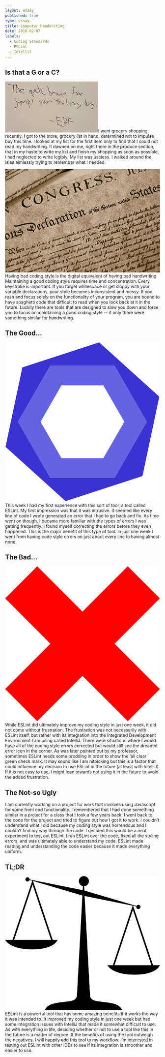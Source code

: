 ```yaml
---
layout: essay
published: true
type: essay
title: Computer Handwriting
date: 2018-02-07
labels:
  - Coding Standards
  - ESLint
  - IntelliJ
---
```


## Is that a G or a C?
<img class="ui small right floated rounded image" src="../images/chickenScratch.jpg">I went grocery shopping recently. I got to the store, grocery list in hand, determined not to impulse buy this time. I looked at my list for the first item only to find that I could not read my handwriting. It dawned on me, right there in the produce section, that in my haste to write my list and finish my shopping as soon as possible, I had neglected to write legibly. My list was useless. I walked around the isles aimlessly trying to remember what I needed.

<img class="ui small right floated rounded image" src="../images/declarationOfIndependence.jpg">Having bad coding style is the digital equivalent of having bad handwriting. Maintaining a good coding style requires time and concentration. Every keystroke is important. If you forget whitespace or get sloppy with your variable declarations, your style becomes inconsistent and messy. If you rush and focus solely on the functionality of your program, you are bound to have spaghetti code that difficult to read when you look back at it in the future. Luckily there are tools that are designed to slow you down and force you to focus on maintaining a good coding style -- if only there were something similar for handwriting.

## The Good...
<img class="ui small right floated rounded image" src="../images/eslint.svg">This week I had my first experience with this sort of tool, a tool called ESLint. My first impression was that it was intrusive. It seemed like every line of code I wrote generated an error that I had to go back and fix. As time went on though, I became more familiar with the types of errors I was getting frequently. I found myself correcting the errors before they even happened. This is the major benefit of this type of tool. In just one week I went from having code style errors on just about every line to having almost none.

## The Bad...
<img class="ui small right floated rounded image" src="../images/errorIcon.png">While ESLint did ultimately improve my coding style in just one week, it did not come without frustration. The frustration was not necessarily with ESLint itself, but rather with its integration into the Integrated Development Environment I am using called IntelliJ. There were situations where I would have all of the coding style errors corrected but would still see the dreaded error icon in the corner. As was later pointed out by my professor, sometimes ESLint needs some prodding in order to show the ‘all clear’ green check mark. It may sound like I am nitpicking but this is a factor that could influence my decision to use ESLint in the future (at least with IntelliJ). If it is not easy to use, I might lean towards not using it in the future to avoid the added frustration.

## The Not-so Ugly
I am currently working on a project for work that involves using Javascript for some front end functionality. I remembered that I had done something similar in a project for a class that I took a few years back. I went back to the code for the project and tried to figure out how I got it to work. I couldn’t understand what I did because my coding style was horrendous and I couldn’t find my way through the code. I decided this would be a neat experiment to test out ESLint. I ran ESLint over the code, fixed all the styling errors, and was ultimately able to understand my code. ESLint made reading and understanding the code easier because it made everything uniform.

## TL;DR
<img class="ui small right floated rounded image" src="../images/scale.png">ESLint is a powerful tool that has some amazing benefits if it works the way it was intended to. It improved my coding style in just one week but had some integration issues with IntelliJ that made it somewhat difficult to use. As with everything in life, deciding whether or not to use a tool like this in the future is a matter of degree. If the benefits of using the tool outweigh the negatives, I will happily add this tool to my workflow. I’m interested in testing out ESLint with other IDEs to see if its integration is smoother and easier to use.